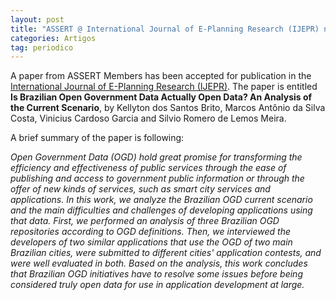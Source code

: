 ```yaml
---
layout: post
title: "ASSERT @ International Journal of E-Planning Research (IJEPR) notification"
categories: Artigos
tag: periodico
---
```


A paper from ASSERT Members has been accepted for publication in the [International Journal of E-Planning Research (IJEPR)](https://www.igi-global.com/journal/international-journal-planning-research-ijepr/44994). The paper is entitled **Is Brazilian Open Government Data Actually Open Data? An Analysis of the Current Scenario**, by Kellyton dos Santos Brito, Marcos Antônio da Silva Costa, Vinicius Cardoso Garcia and Silvio Romero de Lemos Meira.

A brief summary of the paper is following:

_Open Government Data (OGD) hold great promise for transforming the efficiency and effectiveness of public services through the ease of publishing and access to government public information or through the offer of new kinds of services, such as smart city services and applications. In this work, we analyze the Brazilian OGD current scenario and the main difficulties and challenges of developing applications using that data. First, we performed an analysis of three Brazilian OGD repositories according to OGD definitions. Then, we interviewed the developers of two similar applications that use the OGD of two main Brazilian cities, were submitted to different cities' application contests, and were well evaluated in both. Based on the analysis, this work concludes that Brazilian OGD initiatives have to resolve some issues before being considered truly open data for use in application development at large._
